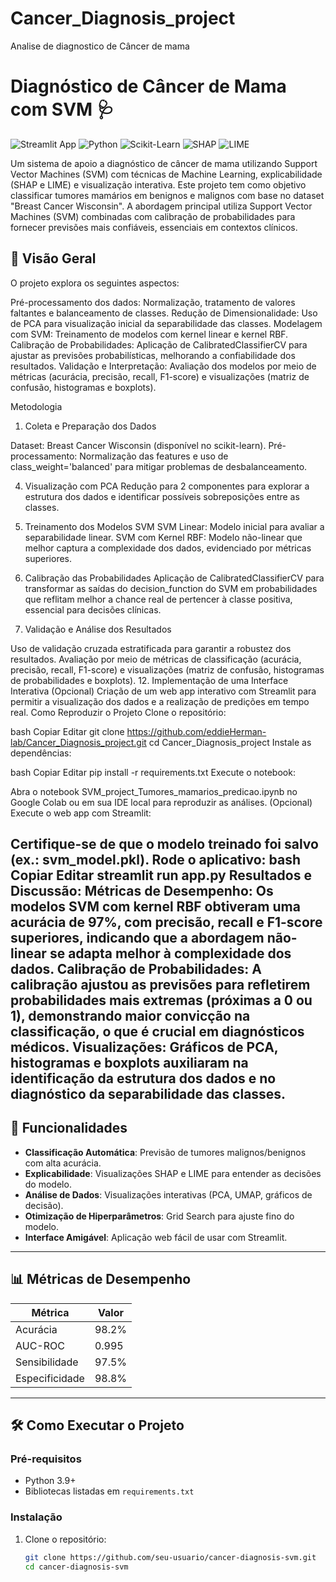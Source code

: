 # Cancer_Diagnosis_project
Analise de diagnostico de Câncer de mama

# Diagnóstico de Câncer de Mama com SVM 🩺

![Streamlit App](https://img.shields.io/badge/Streamlit-FF4B4B?style=for-the-badge&logo=Streamlit&logoColor=white)
![Python](https://img.shields.io/badge/Python-3776AB?style=for-the-badge&logo=python&logoColor=white)
![Scikit-Learn](https://img.shields.io/badge/Scikit_Learn-F7931E?style=for-the-badge&logo=scikit-learn&logoColor=white)
![SHAP](https://img.shields.io/badge/SHAP-FF6F61?style=for-the-badge)
![LIME](https://img.shields.io/badge/LIME-00CC66?style=for-the-badge)

Um sistema de apoio a diagnóstico de câncer de mama utilizando Support Vector Machines (SVM) com técnicas  de Machine Learning, explicabilidade (SHAP e LIME) e visualização interativa.
Este projeto tem como objetivo  classificar tumores mamários em benignos e malignos com base no dataset "Breast Cancer Wisconsin". A abordagem principal utiliza Support Vector Machines (SVM) combinadas com calibração de probabilidades para fornecer previsões mais confiáveis, essenciais em contextos clínicos.

## 📌 Visão Geral

O projeto explora os seguintes aspectos:

Pré-processamento dos dados: Normalização, tratamento de valores faltantes e balanceamento de classes.
Redução de Dimensionalidade: Uso de PCA para visualização inicial da separabilidade das classes.
Modelagem com SVM: Treinamento de modelos com kernel linear e kernel RBF.
Calibração de Probabilidades: Aplicação de CalibratedClassifierCV para ajustar as previsões probabilísticas, melhorando a confiabilidade dos resultados.
Validação e Interpretação: Avaliação dos modelos por meio de métricas (acurácia, precisão, recall, F1-score) e visualizações (matriz de confusão, histogramas e boxplots).

Metodologia

1. Coleta e Preparação dos Dados
   
Dataset: Breast Cancer Wisconsin (disponível no scikit-learn).
Pré-processamento: Normalização das features e uso de class_weight='balanced' para mitigar problemas de desbalanceamento.

4. Visualização com PCA
Redução para 2 componentes para explorar a estrutura dos dados e identificar possíveis sobreposições entre as classes.

6. Treinamento dos Modelos SVM
SVM Linear: Modelo inicial para avaliar a separabilidade linear.
SVM com Kernel RBF: Modelo não-linear que melhor captura a complexidade dos dados, evidenciado por métricas superiores.
8. Calibração das Probabilidades
Aplicação de CalibratedClassifierCV para transformar as saídas do decision_function do SVM em probabilidades que reflitam melhor a chance real de pertencer à classe positiva, essencial para decisões clínicas.

10. Validação e Análise dos Resultados
    
Uso de validação cruzada estratificada para garantir a robustez dos resultados.
Avaliação por meio de métricas de classificação (acurácia, precisão, recall, F1-score) e visualizações (matriz de confusão, histogramas de probabilidades e boxplots).
12. Implementação de uma Interface Interativa (Opcional)
Criação de um web app interativo com Streamlit para permitir a visualização dos dados e a realização de predições em tempo real.
Como Reproduzir o Projeto
Clone o repositório:

bash
Copiar
Editar
git clone https://github.com/eddieHerman-lab/Cancer_Diagnosis_project.git
cd Cancer_Diagnosis_project
Instale as dependências:

bash
Copiar
Editar
pip install -r requirements.txt
Execute o notebook:

Abra o notebook SVM_project_Tumores_mamarios_predicao.ipynb no Google Colab ou em sua IDE local para reproduzir as análises.
(Opcional) Execute o web app com Streamlit:

Certifique-se de que o modelo treinado foi salvo (ex.: svm_model.pkl).
Rode o aplicativo:
bash  Copiar  Editar   streamlit run app.py
Resultados e Discussão:
Métricas de Desempenho: Os modelos SVM com kernel RBF obtiveram uma acurácia de 97%, com precisão, recall e F1-score superiores, indicando que a abordagem não-linear se adapta melhor à complexidade dos dados.
Calibração de Probabilidades: A calibração ajustou as previsões para refletirem probabilidades mais extremas (próximas a 0 ou 1), demonstrando maior convicção na classificação, o que é crucial em diagnósticos médicos.
Visualizações: Gráficos de PCA, histogramas e boxplots auxiliaram na identificação da estrutura dos dados e no diagnóstico da separabilidade das classes.
---

## 🚀 Funcionalidades

- **Classificação Automática**: Previsão de tumores malignos/benignos com alta acurácia.
- **Explicabilidade**: Visualizações SHAP e LIME para entender as decisões do modelo.
- **Análise de Dados**: Visualizações interativas (PCA, UMAP, gráficos de decisão).
- **Otimização de Hiperparâmetros**: Grid Search para ajuste fino do modelo.
- **Interface Amigável**: Aplicação web fácil de usar com Streamlit.

---

## 📊 Métricas de Desempenho

| Métrica               | Valor   |
|-----------------------|---------|
| Acurácia              | 98.2%   |
| AUC-ROC               | 0.995   |
| Sensibilidade         | 97.5%   |
| Especificidade        | 98.8%   |

---

## 🛠️ Como Executar o Projeto

### Pré-requisitos
- Python 3.9+
- Bibliotecas listadas em `requirements.txt`

### Instalação
1. Clone o repositório:
   ```bash
   git clone https://github.com/seu-usuario/cancer-diagnosis-svm.git
   cd cancer-diagnosis-svm

